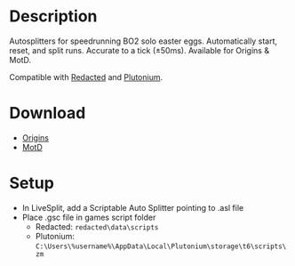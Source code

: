 # Description
Autosplitters for speedrunning BO2 solo easter eggs. Automatically start, reset, and split runs. Accurate to a tick (±50ms). Available for Origins & MotD.

Compatible with [Redacted](https://redacted.se) and [Plutonium](https://plutonium.pw).

# Download
*  [Origins](https://github.com/HuthTV/BO2-Easter-Egg-AutoSplitters/releases/download/2.0/Origins_autosplitter.zip)
*  [MotD](https://github.com/HuthTV/BO2-Easter-Egg-AutoSplitters/releases/download/2.0/MotD_autosplitter.zip)

# Setup
* In LiveSplit, add a Scriptable Auto Splitter pointing to .asl file
* Place .gsc file in games script folder
  * Redacted: ```redacted\data\scripts```
  * Plutonium: ```C:\Users\%username%\AppData\Local\Plutonium\storage\t6\scripts\zm```
